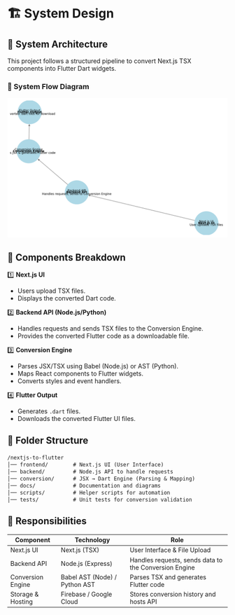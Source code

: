 # 🏗️ System Design

## 🔹 System Architecture

This project follows a structured pipeline to convert Next.js TSX components into Flutter Dart widgets.

### 📌 System Flow Diagram
![System Architecture](system_design_diagram.png)

## 🔹 Components Breakdown

1️⃣ **Next.js UI**  
   - Users upload TSX files.  
   - Displays the converted Dart code.  

2️⃣ **Backend API (Node.js/Python)**  
   - Handles requests and sends TSX files to the Conversion Engine.  
   - Provides the converted Flutter code as a downloadable file.  

3️⃣ **Conversion Engine**  
   - Parses JSX/TSX using Babel (Node.js) or AST (Python).  
   - Maps React components to Flutter widgets.  
   - Converts styles and event handlers.  

4️⃣ **Flutter Output**  
   - Generates `.dart` files.  
   - Downloads the converted Flutter UI files.  

## 🔹 Folder Structure

```
/nextjs-to-flutter
│── frontend/        # Next.js UI (User Interface)
│── backend/         # Node.js API to handle requests
│── conversion/      # JSX → Dart Engine (Parsing & Mapping)
│── docs/            # Documentation and diagrams
│── scripts/         # Helper scripts for automation
│── tests/           # Unit tests for conversion validation
```

## 🔹 Responsibilities

| Component        | Technology | Role |
|-----------------|------------|------|
| Next.js UI | Next.js (TSX) | User Interface & File Upload |
| Backend API | Node.js (Express) | Handles requests, sends data to the Conversion Engine |
| Conversion Engine | Babel AST (Node) / Python AST | Parses TSX and generates Flutter code |
| Storage & Hosting | Firebase / Google Cloud | Stores conversion history and hosts API |
